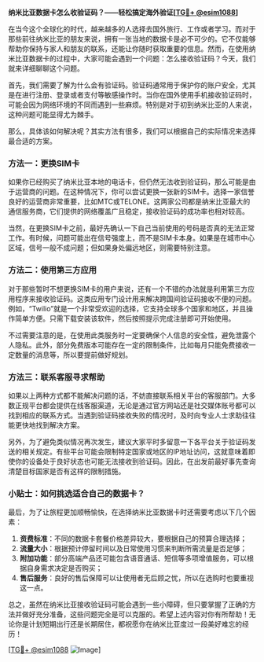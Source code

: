 **纳米比亚数据卡怎么收验证码？——轻松搞定海外验证[[TG💪+ @esim1088](https://t.me/s/esim1088)]**

在当今这个全球化的时代，越来越多的人选择去国外旅行、工作或者学习。而对于那些前往纳米比亚的朋友来说，拥有一张当地的数据卡是必不可少的。它不仅能够帮助你保持与家人和朋友的联系，还能让你随时获取重要的信息。然而，在使用纳米比亚数据卡的过程中，大家可能会遇到一个问题：怎么接收验证码？今天，我们就来详细聊聊这个问题。

首先，我们需要了解为什么会有验证码。验证码通常用于保护你的账户安全，尤其是在进行注册、登录或者支付等敏感操作时。当你在国外使用手机接收验证码时，可能会因为网络环境的不同而遇到一些麻烦。特别是对于初到纳米比亚的人来说，这种问题可能显得尤为棘手。

那么，具体该如何解决呢？其实方法有很多，我们可以根据自己的实际情况来选择最合适的方案。

### 方法一：更换SIM卡

如果你已经购买了纳米比亚本地的电话卡，但仍然无法收到验证码，那么可能是由于运营商的问题。在这种情况下，你可以尝试更换一张新的SIM卡。选择一家信誉良好的运营商非常重要，比如MTC或TELONE。这两家公司都是纳米比亚最大的通信服务商，它们提供的网络覆盖广且稳定，接收验证码的成功率也相对较高。

当然，在更换SIM卡之前，最好先确认一下自己当前使用的号码是否真的无法正常工作。有时候，问题可能出在信号强度上，而不是SIM卡本身。如果是在城市中心区域，信号一般不成问题；但如果身处偏远地区，则需要特别注意。

### 方法二：使用第三方应用

对于那些暂时不想更换SIM卡的用户来说，还有一个不错的办法就是利用第三方应用程序来接收验证码。这类应用专门设计用来解决跨国间验证码接收不便的问题。例如，“Twilio”就是一个非常受欢迎的选择，它支持全球多个国家和地区，并且操作简单方便。只需下载安装该软件，然后按照提示完成注册即可开始使用。

不过需要注意的是，在使用此类服务时一定要确保个人信息的安全性，避免泄露个人隐私。此外，部分免费版本可能存在一定的限制条件，比如每月只能免费接收一定数量的消息等，所以要提前做好规划。

### 方法三：联系客服寻求帮助

如果以上两种方式都不能解决问题的话，不妨直接联系相关平台的客服部门。大多数正规平台都会提供在线客服渠道，无论是通过官方网站还是社交媒体账号都可以找到相应的联系方式。当遇到验证码接收失败的情况时，及时向专业人士求助往往能更快地找到解决方案。

另外，为了避免类似情况再次发生，建议大家平时多留意一下各平台关于验证码发送的相关规定。有些平台可能会限制特定国家或地区的IP地址访问，这就意味着即使你的设备处于良好状态也可能无法接收到验证码。因此，在出发前最好事先查询清楚目标国家是否有这样的限制措施。

### 小贴士：如何挑选适合自己的数据卡？

最后，为了让旅程更加顺畅愉快，在选择纳米比亚数据卡时还需要考虑以下几个因素：

1. **资费标准**：不同的数据卡套餐价格差异较大，要根据自己的预算合理选择；
2. **流量大小**：根据预计停留时间以及日常使用习惯来判断所需流量是否足够；
3. **附加功能**：部分高端产品还可能包含语音通话、短信等多项增值服务，可以根据自身需求决定是否购买；
4. **售后服务**：良好的售后保障可以让使用者无后顾之忧，所以在选购时也要重视这一点。

总之，虽然在纳米比亚接收验证码可能会遇到一些小障碍，但只要掌握了正确的方法并做好充分准备，这些问题完全是可以克服的。希望上述内容对你有所帮助！无论你是计划短期出行还是长期居住，都祝愿你在纳米比亚度过一段美好难忘的经历！

[[TG💪+ @esim1088](https://t.me/s/esim1088) ![Image](https://i.postimg.cc/4NQfJmqS/Snipaste-2025-05-13-00-14-12.png)]
